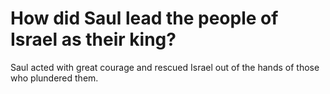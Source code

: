 # How did Saul lead the people of Israel as their king?

Saul acted with great courage and rescued Israel out of the hands of those who plundered them.
